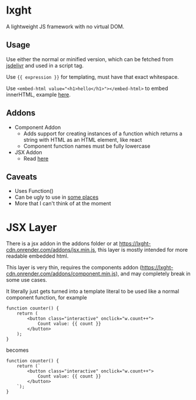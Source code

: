 # lxght
A lightweight JS framework with no virtual DOM.

## Usage
Use either the normal or minified version, which can be fetched from [jsdelivr](https://cdn.jsdelivr.net/gh/raxracks/lxght/lxght.min.js) and used in a script tag.  
  
Use `{{ expression }}` for templating, must have that exact whitespace.  
  
Use `<embed-html value="<h1>hello</h1>"></embed-html>` to embed innerHTML, example [here](https://github.com/raxracks/lxght/blob/master/examples/iteration.html#L211).

## Addons
- Component Addon
    - Adds support for creating instances of a function which returns a string with HTML as an HTML element, like react
    - Component function names must be fully lowercase
- JSX Addon
    - Read [here](#jsx-layer)

## Caveats
- Uses Function()
- Can be ugly to use in [some places](https://github.com/raxracks/lxght/blob/master/examples/fetching.html#L38)
- More that I can't think of at the moment

# JSX Layer
There is a jsx addon in the addons folder or at https://lxght-cdn.onrender.com/addons/jsx.min.js, this layer is mostly intended for more readable embedded html.
  
This layer is very thin, requires the components addon (https://lxght-cdn.onrender.com/addons/component.min.js), and may completely break in some use cases.  
  
It literally just gets turned into a template literal to be used like a normal component function, for example
```
function counter() {
    return (
        <button class="interactive" onclick="w.count++">
            Count value: {{ count }}
        </button>
    );
}
```
becomes
```
function counter() {
    return (`
        <button class="interactive" onclick="w.count++">
            Count value: {{ count }}
        </button>
    `);
}
```